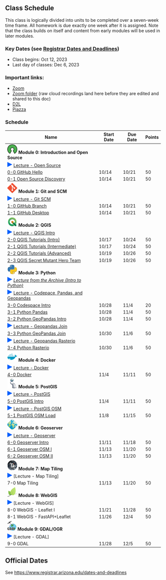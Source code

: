 
## Class Schedule

This class is logically divided into units to be completed over a seven-week time frame. All homework is due exactly one week after it is assigned. Note that the class builds on itself and content from early modules will be used in later modules.

### Key Dates (see [Registrar Dates and Deadlines](https://registrar.arizona.edu/dates-and-deadlines))
- Class begins: Oct 12, 2023
- Last day of classes:  Dec 6, 2023

### Important links:
- [Zoom](https://arizona.zoom.us/j/86790732262)
- [Zoom folder](https://arizona.hosted.panopto.com/Panopto/Pages/Sessions/List.aspx?embedded=1#folderID=%22fb4ca4a3-0984-433c-93d7-b09a010a4c75%22) (raw cloud recordings land here before they are edited and shared to this doc)
- [D2L](https://d2l.arizona.edu/d2l/home/1369966)
- [Piazza](https://piazza.com/arizona/fall2023/gist604b/home)

### Schedule

|  **Name** | **Start Date** | **Due Date** | **Points** |
| --- | --- | --- | ---  |
|  **![open source](./media/open-source-32.png) Module 0: Introduction and Open Source** |  |  |  |
| ![zoom icon](./media/play-icon.png) [Lecture - Open Source](https://arizona.hosted.panopto.com/Panopto/Pages/Viewer.aspx?id=2de470a6-88ef-45b9-9402-b09c015ff275) | | | |
|  [0-0 GitHub Hello](https://classroom.github.com/a/yhqoI18o) | 10/14 | 10/21 | 50 |
|  [0-1 Open Source Discovery](https://classroom.github.com/a/KdTUrdsP) | 10/14 | 10/21 | 50 |
|  **![git](./media/git-32.png) Module 1: Git and SCM** |  |  |  |
| ![zoom icon](./media/play-icon.png) [Lecture - Git SCM](https://arizona.hosted.panopto.com/Panopto/Pages/Viewer.aspx?id=16d89bdb-9c7a-4f94-9e23-b09c0189b16c) | | | |
|  [1-0 GitHub Branch](https://classroom.github.com/a/RYVSrLYo) | 10/14 | 10/21 | 50 |
|  [1-1 GitHub Desktop](https://classroom.github.com/a/wd_nHDvJ) | 10/14 | 10/21 | 50 |
|  **![qgis](./media/qgis-32.png) Module 2: QGIS** |  |  |  |
| ![zoom icon](./media/play-icon.png) [Lecture - QGIS Intro](https://arizona.hosted.panopto.com/Panopto/Pages/Viewer.aspx?id=2ae8fc42-8af6-4348-b476-b09f00158b1e) | | | |
|  [2-0 QGIS Tutorials (Intro)](https://classroom.github.com/a/iwP6uBm4) | 10/17 | 10/24 | 50 |
|  [2-1 QGIS Tutorials (Intermediate)](https://classroom.github.com/a/_dVX5V08) | 10/17 | 10/24 | 50 |
|  [2-2 QGIS Tutorials (Advanced)](https://classroom.github.com/a/FbV58THt) | 10/19 | 10/26 | 50 |
|  [2-3 QGIS Secret Mutant Hero Team](https://classroom.github.com/a/w9JTyFBR) | 10/19 | 10/26 | 50 |
|  **![python](./media/python-32.png) Module 3: Python** |  |  |  |
|  ![zoom icon](media/play-icon.png) _[Lecture from the Archive (Intro to Python)](https://arizona.hosted.panopto.com/Panopto/Pages/Viewer.aspx?id=83304fba-424f-430f-87e1-adcc00448e6e)_ |  |  |  |
| ![zoom icon](./media/play-icon.png) [Lecture - Codepace, Pandas, and Geopandas](https://arizona.hosted.panopto.com/Panopto/Pages/Viewer.aspx?id=161829a4-e75a-485b-9548-b0aa012b877b) | | | |
|  [3-0 Codespace Intro](https://classroom.github.com/a/c8NirKGu) | 10/28 | 11/4 | 20 |
|  [3-1 Python Pandas](https://classroom.github.com/a/KryEBv9l) | 10/28 | 11/4 | 50 |
|  [3-2 Python GeoPandas Intro](https://classroom.github.com/a/ptsosPG5) | 10/28 | 11/4 | 50 |
| ![zoom icon](./media/play-icon.png) [Lecture - Geopandas Join](https://arizona.hosted.panopto.com/Panopto/Pages/Viewer.aspx?id=441faa26-2b53-4d40-9e91-b0aa0152ff6e) | | | |
|  [3-3 Python GeoPandas Join](https://classroom.github.com/a/1MaS4ClG) | 10/30 | 11/6 | 50 |
| ![zoom icon](./media/play-icon.png) [Lecture - Geopandas Rasterio](https://arizona.hosted.panopto.com/Panopto/Pages/Viewer.aspx?id=27b7fee3-c022-4fdd-b9d9-b0aa01656bf9) | | | |
|  [3-4 Python Rasterio](https://classroom.github.com/a/h_UPZpFG) | 10/30 | 11/6 | 50 |
|  **![docker](./media/docker-32.png) Module 4: Docker** |  |  |  |
| ![zoom icon](./media/play-icon.png) [Lecture - Docker](https://arizona.hosted.panopto.com/Panopto/Pages/Viewer.aspx?id=662503c3-48b1-44a9-b1a9-b0b200311fac) | | | |
|  [4-0 Docker](https://classroom.github.com/a/L6SnS1GO) | 11/4 | 11/11 | 50 |
|  **![postgis](./media/postgis-32.png) Module 5: PostGIS** |  |  |  |
| ![zoom icon](./media/play-icon.png) [Lecture - PostGIS](https://arizona.hosted.panopto.com/Panopto/Pages/Viewer.aspx?id=70812158-b35b-4122-b6b0-b0b20052c0fc) | | | |
|  [5-0 PostGIS Intro](https://classroom.github.com/a/Kzr77u3u) | 11/4 | 11/11 | 50 |
| ![zoom icon](./media/play-icon.png) [Lecture - PostGIS OSM](https://arizona.hosted.panopto.com/Panopto/Pages/Viewer.aspx?id=acf580e5-3214-43e7-a439-b0b50045ed00) | | | |
|  [5-1 PostGIS OSM Load](https://classroom.github.com/a/IFQMRXnp) | 11/8 | 11/15 | 50 |
|  **![geoserver](./media/geoserver-32.png) Module 6: Geoserver** |  |  |  |
| ![zoom icon](./media/play-icon.png) [Lecture - Geoserver]()
|  [6-0 Geoserver Intro](https://classroom.github.com/a/R9PBaBaG) | 11/11 | 11/18 | 50 |
|  [6-1 Geoserver OSM I](https://classroom.github.com/a/HVBEeyEY) | 11/13 | 11/20 | 50 |
|  [6-2 Geoserver OSM II](https://classroom.github.com/a/lLK8iXc1) | 11/13 | 11/20 | 50 |
|  **![titiler](./media/titiler-32.png) Module 7: Map Tiling** |  |  |  |
| ![zoom icon](./media/play-icon.png) [Lecture - Map Tiling]
|  7-0 Map Tiling | 11/13 | 11/20 | 50 |
|  **![leaflet](./media/leaflet-32.png) Module 8: WebGIS** |  |  |  |
| ![zoom icon](./media/play-icon.png) [Lecture - WebGIS]
|  8-0 WebGIS - Leaflet I | 11/21 | 11/28 | 50 |
|  8-1 WebGIS - FastAPI+Leaflet | 11/26 | 12/4 | 50 |
|  **![leaflet](./media/gdal-32.png) Module 9: GDAL/OGR** |  |  |  |
| ![zoom icon](./media/play-icon.png) [Lecture - GDAL]
|  9-0 GDAL | 11/28 | 12/5 | 50 |

## Official Dates
See https://www.registrar.arizona.edu/dates-and-deadlines

